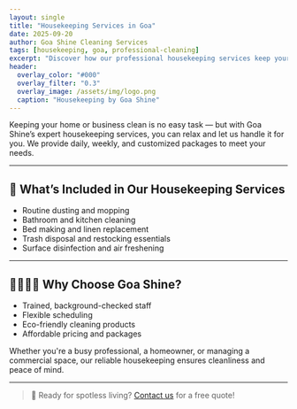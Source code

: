 ```yaml
---
layout: single
title: "Housekeeping Services in Goa"
date: 2025-09-20
author: Goa Shine Cleaning Services
tags: [housekeeping, goa, professional-cleaning]
excerpt: "Discover how our professional housekeeping services keep your home or business tidy, fresh, and stress-free."
header:
  overlay_color: "#000"
  overlay_filter: "0.3"
  overlay_image: /assets/img/logo.png
  caption: "Housekeeping by Goa Shine"
---
```


Keeping your home or business clean is no easy task — but with Goa Shine’s expert housekeeping services, you can relax and let us handle it for you. We provide daily, weekly, and customized packages to meet your needs.

---

## 🧼 What’s Included in Our Housekeeping Services

- Routine dusting and mopping  
- Bathroom and kitchen cleaning  
- Bed making and linen replacement  
- Trash disposal and restocking essentials  
- Surface disinfection and air freshening  

---

## 👨‍👩‍👧‍👦 Why Choose Goa Shine?

- Trained, background-checked staff  
- Flexible scheduling  
- Eco-friendly cleaning products  
- Affordable pricing and packages  

Whether you're a busy professional, a homeowner, or managing a commercial space, our reliable housekeeping ensures cleanliness and peace of mind.

---

> 🌟 Ready for spotless living? [Contact us](https://goashinecs.com) for a free quote!
